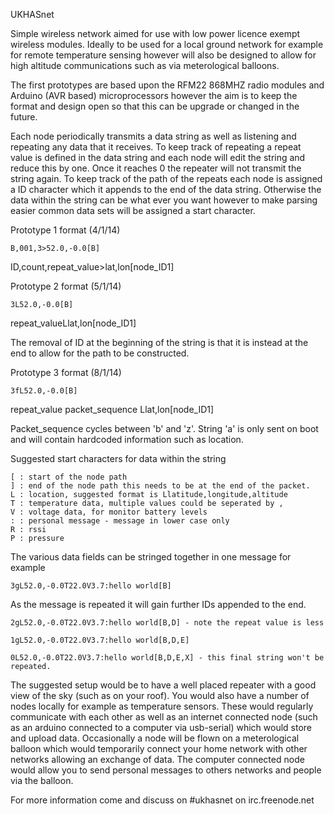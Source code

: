UKHASnet

Simple wireless network aimed for use with low power licence exempt
wireless modules. Ideally to be used for a local ground network for
example for remote temperature sensing however will also be designed
to allow for high altitude communications such as via meterological
balloons.

The first prototypes are based upon the RFM22 868MHZ radio modules
and Arduino (AVR based) microprocessors however the aim is to keep 
the format and design open so that this can be upgrade or changed in 
the future.

Each node periodically transmits a data string as well as listening
and repeating any data that it receives. To keep track of repeating
a repeat value is defined in the data string and each node will
edit the string and reduce this by one. Once it reaches 0 the
repeater will not transmit the string again. To keep track of the 
path of the repeats each node is assigned a ID character which it
appends to the end of the data string. Otherwise the data within the
string can be what ever you want however to make parsing easier 
common data sets will be assigned a start character.

Prototype 1 format (4/1/14)

	B,001,3>52.0,-0.0[B]
ID,count,repeat_value>lat,lon[node_ID1]

Prototype 2 format (5/1/14)

	3L52.0,-0.0[B]
repeat_valueLlat,lon[node_ID1]
	
The removal of ID at the beginning of the string is that it is
instead at the end to allow for the path to be constructed.

Prototype 3 format (8/1/14)

	3fL52.0,-0.0[B]
repeat_value packet_sequence Llat,lon[node_ID1]

Packet_sequence cycles between 'b' and 'z'. String 'a' is only sent
on boot and will contain hardcoded information such as location.

Suggested start characters for data within the string

	[ : start of the node path
 	] : end of the node path this needs to be at the end of the packet.
 	L : location, suggested format is Llatitude,longitude,altitude
 	T : temperature data, multiple values could be seperated by ,
 	V : voltage data, for monitor battery levels
 	: : personal message - message in lower case only
	R : rssi
	P : pressure

The various data fields can be stringed together in one message for 
example

	3gL52.0,-0.0T22.0V3.7:hello world[B]

As the message is repeated it will gain further IDs appended to the end.

	2gL52.0,-0.0T22.0V3.7:hello world[B,D] - note the repeat value is less

	1gL52.0,-0.0T22.0V3.7:hello world[B,D,E]

	0L52.0,-0.0T22.0V3.7:hello world[B,D,E,X] - this final string won't be repeated.

The suggested setup would be to have a well placed repeater with a good 
view of the sky (such as on your roof). You would also have a number of 
nodes locally for example as temperature sensors. These would regularly 
communicate with each other as well as an internet connected node (such 
as an arduino connected to a computer via usb-serial) which would store 
and upload data. Occasionally a node will be flown on a meterological 
balloon which would temporarily connect your home network with other 
networks allowing an exchange of data. The computer connected node would 
allow you to send personal messages to others networks and people via the 
balloon.

For more information come and discuss on #ukhasnet on irc.freenode.net
